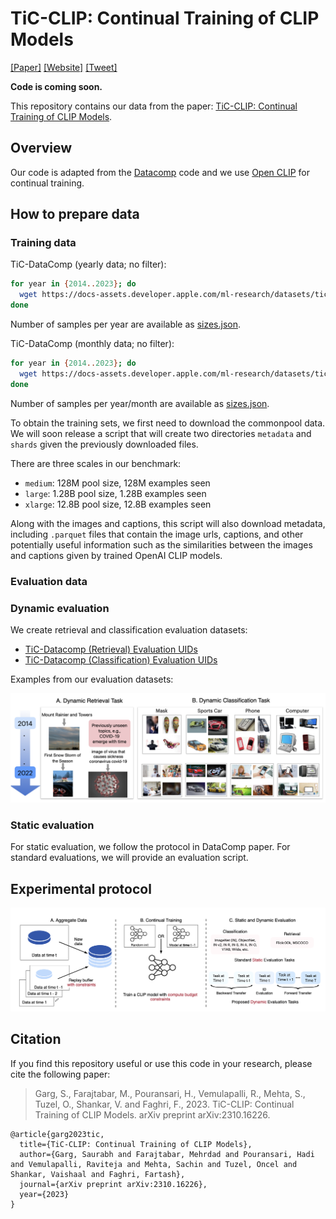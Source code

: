 # TiC-CLIP: Continual Training of CLIP Models

[[Paper]](https://arxiv.org/abs/2310.16226) [[Website]]() [[Tweet]](https://twitter.com/saurabh_garg67/status/1717571699720483023)

**Code is coming soon.**

This repository contains our data from the paper: [TiC-CLIP: Continual Training 
of CLIP Models](https://arxiv.org/abs/2310.16226).


## Overview


Our code is adapted from the 
[Datacomp](https://github.com/mlfoundations/datacomp) code and we use [Open 
CLIP](https://github.com/mlfoundations/open_clip/tree/main/src/open_clip) for 
continual training.   

## How to prepare data


### Training data 

TiC-DataComp (yearly data; no filter):

```bash
for year in {2014..2023}; do
  wget https://docs-assets.developer.apple.com/ml-research/datasets/tic-clip/tic-datacomp_training_yearly_noeval/$year.npy
done
```

Number of samples per year are available as 
[sizes.json](https://docs-assets.developer.apple.com/ml-research/datasets/tic-clip/tic-datacomp_training_yearly_noeval/sizes.json).

<!-- TiC-DataComp (yearly data; basic filter): 

TiC-DataComp (yearly data; bestpool filter):  -->

TiC-DataComp (monthly data; no filter): 

```bash
for year in {2014..2023}; do
  wget https://docs-assets.developer.apple.com/ml-research/datasets/tic-clip/tic-datacomp_training_monthly/$year.tar
done
```

Number of samples per year/month are available as 
[sizes.json](https://docs-assets.developer.apple.com/ml-research/datasets/tic-clip/tic-datacomp_training_monthly/sizes.json).

To obtain the training sets, we first need to download the commonpool data.  We 
will soon release a script that will create two directories `metadata` and 
`shards` given the previously downloaded files.

There are three scales in our benchmark:

- `medium`: 128M pool size, 128M examples seen
- `large`: 1.28B pool size, 1.28B examples seen
- `xlarge`: 12.8B pool size, 12.8B examples seen

Along with the images and captions, this script will also download metadata, including `.parquet` files that contain the image urls, captions, and other potentially useful information such as the similarities between the images and captions given by trained OpenAI CLIP models.

### Evaluation data


### Dynamic evaluation
We create retrieval and classification evaluation datasets:

- [TiC-Datacomp (Retrieval) Evaluation 
UIDs](https://docs-assets.developer.apple.com/ml-research/datasets/tic-clip/tic-datacomp_retrieval_evals_year2uids.pkl)
- [TiC-Datacomp (Classification) Evaluation 
UIDs](https://docs-assets.developer.apple.com/ml-research/datasets/tic-clip/tic-datacompnet_year2uids.pkl)

Examples from our evaluation datasets: 

![Evaluation Dataset](files/images/examples.png)

### Static evaluation

For static evaluation, we follow the protocol in DataComp paper. For standard 
evaluations, we will provide an evaluation script.

## Experimental protocol

![Experimental Protocol](files/images/exp_protocol.png)


## Citation

If you find this repository useful or use this code in your research, please cite the following paper: 

> Garg, S., Farajtabar, M., Pouransari, H., Vemulapalli, R., Mehta, S., Tuzel, O., Shankar, V. and Faghri, F., 2023. TiC-CLIP: Continual Training of CLIP Models. arXiv preprint arXiv:2310.16226. 
```
@article{garg2023tic,
  title={TiC-CLIP: Continual Training of CLIP Models},
  author={Garg, Saurabh and Farajtabar, Mehrdad and Pouransari, Hadi and Vemulapalli, Raviteja and Mehta, Sachin and Tuzel, Oncel and Shankar, Vaishaal and Faghri, Fartash},
  journal={arXiv preprint arXiv:2310.16226},
  year={2023}
}
```

